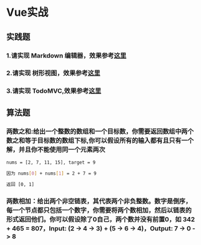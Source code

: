 # Vue实战

## 实践题

### 1.请实现 Markdown 编辑器，效果参考[这里](https://cn.vuejs.org/v2/examples/index.html)

### 2.请实现 树形视图，效果参考[这里](https://cn.vuejs.org/v2/examples/tree-view.html)

### 3.请实现 TodoMVC,效果参考[这里](https://cn.vuejs.org/v2/examples/todomvc.html)

## 算法题

### 两数之和:给出一个整数的数组和一个目标数，你需要返回数组中两个数之和等于目标数的数组下标,你可以假设所有的输入都有且只有一个解，并且你不能使用同一个元素两次

```bash
nums = [2, 7, 11, 15], target = 9

因为 nums[0] + nums[1] = 2 + 7 = 9

返回 [0, 1]
```

### 两数相加：给出两个非空链表，其代表两个非负整数。数字是倒序，每一个节点都只包括一个数字，你需要将两个数相加，然后以链表的形式返回他们。你可以假设除了0自己，两个数并没有前置0，如 342 + 465 = 807，Input: (2 -> 4 -> 3) + (5 -> 6 -> 4)，Output: 7 -> 0 -> 8

